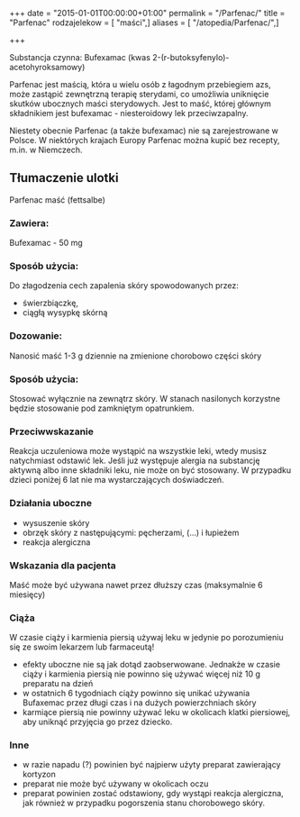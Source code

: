 +++
date = "2015-01-01T00:00:00+01:00"
permalink = "/Parfenac/"
title = "Parfenac"
rodzajelekow = [ "maści",]
aliases = [ "/atopedia/Parfenac/",]

+++

Substancja czynna: Bufexamac (kwas 2-(r-butoksyfenylo)-acetohyroksamowy)

Parfenac jest maścią, która u wielu osób z łagodnym przebiegiem azs, może zastąpić zewnętrzną terapię sterydami, co umożliwia uniknięcie skutków ubocznych maści sterydowych. Jest to maść, której głównym składnikiem jest bufexamac - niesteroidowy lek przeciwzapalny.

Niestety obecnie Parfenac (a także bufexamac) nie są zarejestrowane w Polsce. W niektórych krajach Europy Parfenac można kupić bez recepty, m.in. w Niemczech.

Tłumaczenie ulotki
------------------

Parfenac maść (fettsalbe)

### Zawiera:

Bufexamac - 50 mg

### Sposób użycia:

Do złagodzenia cech zapalenia skóry spowodowanych przez:

-   świerzbiączkę,
-   ciągłą wysypkę skórną

### Dozowanie:

Nanosić maść 1-3 g dziennie na zmienione chorobowo części skóry

### Sposób użycia:

Stosować wyłącznie na zewnątrz skóry. W stanach nasilonych korzystne będzie stosowanie pod zamkniętym opatrunkiem.

### Przeciwwskazanie

Reakcja uczuleniowa może wystąpić na wszystkie leki, wtedy musisz natychmiast odstawić lek. Jeśli już występuje alergia na substancję aktywną albo inne składniki leku, nie może on być stosowany. W przypadku dzieci poniżej 6 lat nie ma wystarczających doświadczeń.

### Działania uboczne

-   wysuszenie skóry
-   obrzęk skóry z następującymi: pęcherzami, (...) i łupieżem
-   reakcja alergiczna

### Wskazania dla pacjenta

Maść może być używana nawet przez dłuższy czas (maksymalnie 6 miesięcy)

### Ciąża

W czasie ciąży i karmienia piersią używaj leku w jedynie po porozumieniu się ze swoim lekarzem lub farmaceutą!

-   efekty uboczne nie są jak dotąd zaobserwowane. Jednakże w czasie ciąży i karmienia piersią nie powinno się używać więcej niż 10 g preparatu na dzień
-   w ostatnich 6 tygodniach ciąży powinno się unikać używania Bufaxemac przez długi czas i na dużych powierzchniach skóry
-   karmiące piersią nie powinny używać leku w okolicach klatki piersiowej, aby uniknąć przyjęcia go przez dziecko.

### Inne

-   w razie napadu (?) powinien być najpierw użyty preparat zawierający kortyzon
-   preparat nie może być używany w okolicach oczu
-   preparat powinien zostać odstawiony, gdy wystąpi reakcja alergiczna, jak również w przypadku pogorszenia stanu chorobowego skóry.
